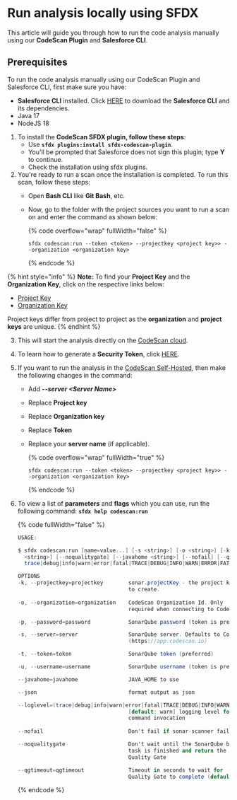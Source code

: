 # Run analysis locally using SFDX

This article will guide you through how to run the code analysis manually using our **CodeScan Plugin** and **Salesforce CLI**.

## Prerequisites

To run the code analysis manually using our CodeScan Plugin and Salesforce CLI, first make sure you have:

* **Salesforce CLI** installed. Click [HERE](https://developer.salesforce.com/docs/atlas.en-us.sfdx\_setup.meta/sfdx\_setup/sfdx\_setup\_install\_cli.htm) to download the **Salesforce CLI** and its dependencies.
* Java 17
* NodeJS 18

1. To install the **CodeScan SFDX plugin, follow these steps**:
   * Use **`sfdx plugins:install sfdx-codescan-plugin`**.
   * You'll be prompted that Salesforce does not sign this plugin; type **Y** to continue.
   * Check the installation using sfdx plugins.
2. You're ready to run a scan once the installation is completed. To run this scan, follow these steps:
   * Open **Bash CLI** like **Git Bash**, etc.
   *   Now, go to the folder with the project sources you want to run a scan on and enter the command as shown below:

       {% code overflow="wrap" fullWidth="false" %}
       ```
       sfdx codescan:run --token <token> --projectkey <project key>> --organization <organization key>
       ```
       {% endcode %}

{% hint style="info" %}
**Note:** To find your **Project Key** and the **Organization Key**, click on the respective links below:

* [Project Key](https://knowledgebase.autorabit.com/codescan/docs/finding-your-project-key)
* [Organization Key](https://knowledgebase.autorabit.com/codescan/docs/finding-your-organization-keys)

Project keys differ from project to project as the **organization** and **project keys** are unique.
{% endhint %}

3. This will start the analysis directly on the [CodeScan cloud](https://www.codescan.io/products/cloud/).
4. To learn how to generate a **Security Token**, click [HERE](https://knowledgebase.autorabit.com/codescan/docs/generate-a-security-token).
5. If you want to run the analysis in the [CodeScan Self-Hosted](https://www.codescan.io/products/self-hosted/), then make the following changes in the command:
   * Add _**--server <**Server Name**>**_&#x20;
   * Replace **Project key**
   * Replace **Organization key**
   * Replace **Token**
   *   Replace your **server name** (if applicable).

       {% code overflow="wrap" fullWidth="true" %}
       ```
       sfdx codescan:run --token <token> --projectkey <project key>> --organization <organization key>
       ```
       {% endcode %}
6.  To view a list of **parameters** and **flags** which you can use, run the following command: **`sfdx help codescan:run`**

    {% code fullWidth="false" %}
    ```actionscript
    USAGE:

    $ sfdx codescan:run [name=value...] [-s <string>] [-o <string>] [-k <string>] [-t <string>] [-u <string>] [-p
      <string>] [--noqualitygate] [--javahome <string>] [--nofail] [--qgtimeout <integer>] [--json] [--loglevel
      trace|debug|info|warn|error|fatal|TRACE|DEBUG|INFO|WARN|ERROR|FATAL]

    OPTIONS
    -k, --projectkey=projectkey        sonar.projectKey - the project key
                                       to create.
                                       
    -o, --organization=organization    CodeScan Organization Id. Only
                                       required when connecting to CodeScan Cloud

    -p, --password=password            SonarQube password (token is preferred)

    -s, --server=server                SonarQube server. Defaults to CodeScan Cloud
                                       (https://app.codescan.io)

    -t, --token=token                  SonarQube token (preferred)

    -u, --username=username            SonarQube username (token is preferred)

    --javahome=javahome                JAVA_HOME to use

    --json                             format output as json

    --loglevel=(trace|debug|info|warn|error|fatal|TRACE|DEBUG|INFO|WARN|ERROR|FATAL) 
                                       [default: warn] logging level for this
                                       command invocation
                                         
    --nofail                           Don't fail if sonar-scanner fails

    --noqualitygate                    Don't wait until the SonarQube background
                                       task is finished and return the build
                                       Quality Gate

    --qgtimeout=qgtimeout              Timeout in seconds to wait for
                                       Quality Gate to complete (default 300)
    ```
    {% endcode %}
